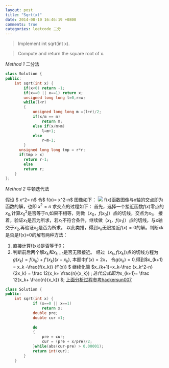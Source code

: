 ```yaml
---
layout: post
title: "Sqrt(x)"
date: 2014-08-10 16:46:19 +0800
comments: true
categories: leetcode 二分
---
```

>Implement int sqrt(int x).

>Compute and return the square root of x.
<!--more-->

*Method 1* 二分法
```c++
class Solution {
public:
    int sqrt(int x) {
        if(x<0) return -1;
        if(x==0 || x==1) return x;
        unsigned long long l=0,r=x;
        while(l<r)
        {
            unsigned long long m =(l+r)/2;
            if(x/m == m)
                return m;
            else if(x/m>m)
                l=m+1;
            else
                r=m-1;
        }
      unsigned long long tmp = r*r;
      if(tmp > x)
        return r-1;
        else 
        return r;
    }
};
```
*Method 2* 牛顿迭代法

假设 $ x^2= n$ 令$ f(x)= x^2-n$ 图像如下：
![](http://upload.wikimedia.org/wikipedia/commons/thumb/4/4c/Ganzhi001.jpg/200px-Ganzhi001.jpg)
f(x)函数图像与x轴的交点即为函数的解，也即 $x^2=n$
求交点的过程如下：
首先，选择一个接近函数$f(x)$零点的$x_0$,计算$x_0^2$是否等于n,如果不相等，则做$（x_0，f(x_0)）$点的切线，交点为$x_1$。
接着，验证$x_1$是否为所求，若$x_1$不符合条件，继续做$（x_1，f(x_1)）$点的切线，与x轴交于$x_2$,再验证$x_2$是否为所求。
以此类推，得到$x_k$无限接近$f(x)=0$的解。判断xk是否是f(x)=0的解有两种方法：
1. 直接计算f(xk)是否等于0；
2. 判断前后两个解$x_k和x_{k-1}$是否无限接近。
经过$（x_k,f(x_k))$点的切线方程为 $g(x_k)=f(x_k)+f'(x_k)(x-x_k)$,
本题中$f'(x)=2x$， 令$g(x_k)=0$,得到$x_{k+1} = x_k -\frac{f(x_k)} {f'(x)} $
继续化简 $x_{k+1}=x_k-\frac {x_k^2-n} {2x_k} = \frac 12(x_k+ \frac{n}{x_k}) $;
迭代公式即为$x_{k+1}= \frac 12(x_k+ \frac{n}{x_k}) $;
[上面分析过程参考hackersun007](http://blog.csdn.net/doc_sgl/article/details/12404971)
```c++
class Solution {
public:
    int sqrt(int x) {
            if (x==0 || x==1)
                return x;
            double pre;
            double cur =1;
            
            do
            {
                pre = cur;
                cur = (pre + x/pre)/2;
            }while(abs(cur-pre) > 0.00001);
            return int(cur);
        }
    }
```
